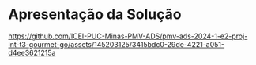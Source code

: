 # Apresentação da Solução

https://github.com/ICEI-PUC-Minas-PMV-ADS/pmv-ads-2024-1-e2-proj-int-t3-gourmet-go/assets/145203125/3415bdc0-29de-4221-a051-d4ee3621215a

